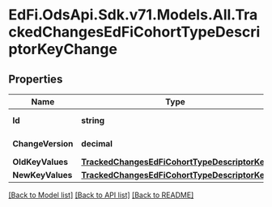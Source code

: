 # EdFi.OdsApi.Sdk.v71.Models.All.TrackedChangesEdFiCohortTypeDescriptorKeyChange

## Properties

Name | Type | Description | Notes
------------ | ------------- | ------------- | -------------
**Id** | **string** | Resource identifier | [optional] 
**ChangeVersion** | **decimal** | Change version | [optional] 
**OldKeyValues** | [**TrackedChangesEdFiCohortTypeDescriptorKey**](TrackedChangesEdFiCohortTypeDescriptorKey.md) |  | [optional] 
**NewKeyValues** | [**TrackedChangesEdFiCohortTypeDescriptorKey**](TrackedChangesEdFiCohortTypeDescriptorKey.md) |  | [optional] 

[[Back to Model list]](../README.md#documentation-for-models) [[Back to API list]](../README.md#documentation-for-api-endpoints) [[Back to README]](../README.md)

